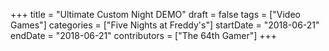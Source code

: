 +++
title = "Ultimate Custom Night DEMO"
draft = false
tags = ["Video Games"]
categories = ["Five Nights at Freddy's"]
startDate = "2018-06-21"
endDate = "2018-06-21"
contributors = ["The 64th Gamer"]
+++
